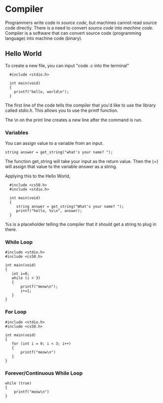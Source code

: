 # Compiler
Programmers write code in *source code*, but machines cannot read source code directly. There is a need to convert *source code* into *machine code*. Compiler is a software that can convert source code (programming language) into machine code (binary).

## Hello World
To create a new file, you can input "code <name>.c into the terminal"
 
```
  #include <stdio.h>
  
  int main(void)
  {
    printf("hello, world\n");
  }
```
The first line of the code tells the compiler that you'd like to use the library called *stdio.h*. This allows you to use the printf function.

The \n on the print line creates a new line after the command is run.

### Variables
You can assign value to a variable from an input.
 
```
string answer = get_string("what's your name? ");
```
The function get_string will take your input as the return value. Then the (=) will assign that value to the variable *answer* as a string.

Applying this to the Hello World,

```
  #include <cs50.h>
  #include <stdio.h>
 
  int main(void)
  {
     string answer = get_string("What's your name? ");
     printf("hello, %s\n", answer);
  }
```
%s is a placeholder telling the compiler that it should get a string to plug in there.

 ### While Loop
 
 ```
#include <stdio.h>
#include <cs50.h>

int main(void)
{
    int i=0;
    while (i < 3)
    {
        printf("meow\n");
        i+=1;
    }
}
 ```
 ### For Loop
 
 ```
#include <stdio.h>
#include <cs50.h>

int main(void)
{
    for (int i = 0; i < 3; i++)
    {
        printf("meow\n")
    }
}
 ```
### Forever/Continuous While Loop
```
while (true)
{
    printf("meow\n")
}
```                          
